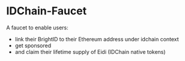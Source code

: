 # IDChain-Faucet
A faucet to enable users:
- link their BrightID to their Ethereum address under idchain context
- get sponsored
- and claim their lifetime supply of Eidi (IDChain native tokens)
